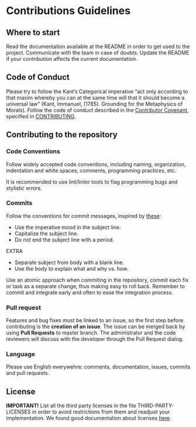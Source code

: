 # Contributions Guidelines

## Where to start

Read the documentation available at the README in order to get used to the project. Communicate with the team in case of doubts. Update the README if your contribution affects the current documentation.

## Code of Conduct

Please try to follow the Kant’s Categorical imperative “act only according to that maxim whereby you can at the same time will that it should become a universal law” (Kant, Immanuel, (1785). Grounding for the Metaphysics of Morals). Follow the code of conduct described in the [Contributor Covenant](http://contributor-covenant.org/), specified in [CONTRIBUTING](CONTRIBUTING.md).

## Contributing to the repository

### Code Conventions

Follow widely accepted code conventions, including naming, organization, indentation and white spaces, comments, programming practices, etc.

It is recommended to use lint/linter tools to flag programming bugs and stylistic errors.

### Commits

Follow the conventions for commit messages, inspired by [these](https://chris.beams.io/posts/git-commit/):

- Use the imperative mood in the subject line.
- Capitalize the subject line.
- Do not end the subject line with a period.

EXTRA

- Separate subject from body with a blank line.
- Use the body to explain what and why vs. how.

Use an atomic approach when commiting in the repository, commit each fix or task as a separate change, thus making easy to roll back. Remember to commit and integrate early and often to ease the integration process.

### Pull request

Features and bug fixes must be linked to an issue, so the first step before contributing is the **creation of an issue**. The issue can be merged back by using **Pull Requests** to master branch. The administrator and the code reviewers will discuss with the developer through the Pull Request dialog.

### Language

Please use English everywehre: comments, documentation, issues, commits and pull requests.

## License

**IMPORTANT!** List all the third party licenses in the file THIRD-PARTY-LICENSES in order to avoid restrictions from them and readjust your implementation. We found good documentation about licenses [here](https://wiki.duraspace.org/display/DSPACE/Code+Contribution+Guidelines).
